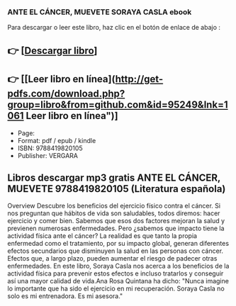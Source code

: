 ### ANTE EL CÁNCER, MUEVETE SORAYA CASLA ebook

Para descargar o leer este libro, haz clic en el botón de enlace de abajo :

## 👉  [**[Descargar libro](http://get-pdfs.com/download.php?group=libro&from=github.com&id=95249&lnk=1061 "Descargar libro")**]

## 👉  [**[Leer libro en línea](http://get-pdfs.com/download.php?group=libro&from=github.com&id=95249&lnk=1061 Leer libro en línea")**]




* Page: 
* Format: pdf / epub / kindle
* ISBN: 9788419820105
* Publisher: VERGARA

## Libros descargar mp3 gratis ANTE EL CÁNCER, MUEVETE 9788419820105 (Literatura española)

Overview
Descubre los beneficios del ejercicio físico contra el cáncer. Si nos preguntan que hábitos de vida son saludables, todos diremos: hacer ejercicio y comer bien. Sabemos que esos dos factores mejoran la salud y previenen numerosas enfermedades. Pero ¿sabemos que impacto tiene la actividad física ante el cáncer? La realidad es que tanto la propia enfermedad como el tratamiento, por su impacto global, generan diferentes efectos secundarios que disminuyen la salud en las personas con cáncer. Efectos que, a largo plazo, pueden aumentar el riesgo de padecer otras enfermedades. En este libro, Soraya Casla nos acerca a los beneficios de la actividad física para prevenir estos efectos e incluso tratarlos y conseguir así una mayor calidad de vida.Ana Rosa Quintana ha dicho: &quot;Nunca imagine lo importante que ha sido el ejercicio en mi recuperación. Soraya Casla no solo es mi entrenadora. Es mi asesora.&quot;



